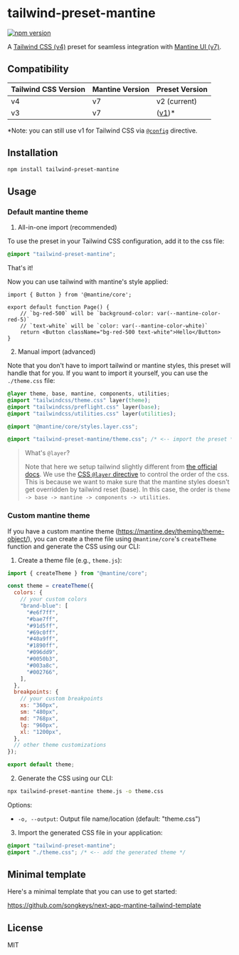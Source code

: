 # tailwind-preset-mantine

[![npm version](https://img.shields.io/npm/v/tailwind-preset-mantine.svg)](https://www.npmjs.com/package/tailwind-preset-mantine)

A [Tailwind CSS (v4)](https://tailwindcss.com/) preset for seamless integration with [Mantine UI (v7)](https://mantine.dev/).

## Compatibility

| Tailwind CSS Version | Mantine Version | Preset Version |
|---------------------|-----------------|----------------|
| v4                  | v7             | v2 (current)             |
| v3                  | v7             | ([v1](https://github.com/songkeys/tailwind-preset-mantine/tree/v1))* |

*Note: you can still use v1 for Tailwind CSS via [`@config`](https://tailwindcss.com/docs/upgrade-guide#using-a-javascript-config-file) directive.

## Installation

```bash
npm install tailwind-preset-mantine
```

## Usage

### Default mantine theme

1. All-in-one import (recommended)

To use the preset in your Tailwind CSS configuration, add it to the css file:

```css
@import "tailwind-preset-mantine";
```

That's it!

Now you can use tailwind with mantine's style applied:

```tsx
import { Button } from '@mantine/core';

export default function Page() {
	// `bg-red-500` will be `background-color: var(--mantine-color-red-5)`
	// `text-white` will be `color: var(--mantine-color-white)`
	return <Button className="bg-red-500 text-white">Hello</Button>
}
```

2. Manual import (advanced)

Note that you don't have to import tailwind or mantine styles, this preset will handle that for you. If you want to import it yourself, you can use the `./theme.css` file:

```css
@layer theme, base, mantine, components, utilities;
@import "tailwindcss/theme.css" layer(theme);
@import "tailwindcss/preflight.css" layer(base);
@import "tailwindcss/utilities.css" layer(utilities);

@import "@mantine/core/styles.layer.css";

@import "tailwind-preset-mantine/theme.css"; /* <-- import the preset */
```

> What's `@layer`?
>
> Note that here we setup tailwind slightly different from [the official docs](https://arc.net/l/quote/vtfxbocq). We use the [CSS `@layer` directive](https://developer.mozilla.org/en-US/docs/Web/CSS/@layer) to control the order of the css. This is because we want to make sure that the mantine styles doesn't get overridden by tailwind reset (base). In this case, the order is `theme -> base -> mantine -> components -> utilities`.

### Custom mantine theme

If you have a custom mantine theme (<https://mantine.dev/theming/theme-object/>), you can create a theme file using `@mantine/core`'s `createTheme` function and generate the CSS using our CLI:

1. Create a theme file (e.g., `theme.js`):

```js
import { createTheme } from "@mantine/core";

const theme = createTheme({
  colors: {
    // your custom colors
    "brand-blue": [
      "#e6f7ff",
      "#bae7ff",
      "#91d5ff",
      "#69c0ff",
      "#40a9ff",
      "#1890ff",
      "#096dd9",
      "#0050b3",
      "#003a8c",
      "#002766",
    ],
  },
  breakpoints: {
    // your custom breakpoints
    xs: "360px",
    sm: "480px",
    md: "768px",
    lg: "960px",
    xl: "1200px",
  },
  // other theme customizations
});

export default theme;
```

2. Generate the CSS using our CLI:

```bash
npx tailwind-preset-mantine theme.js -o theme.css
```

Options:
- `-o, --output`: Output file name/location (default: "theme.css")

3. Import the generated CSS file in your application:

```css
@import "tailwind-preset-mantine";
@import "./theme.css"; /* <-- add the generated theme */
```

## Minimal template

Here's a minimal template that you can use to get started:

<https://github.com/songkeys/next-app-mantine-tailwind-template>

## License

MIT
